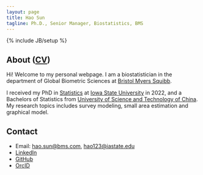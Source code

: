 ```yaml
---
layout: page
title: Hao Sun
tagline: Ph.D., Senior Manager, Biostatistics, BMS
---
```

{% include JB/setup %}

## About ([CV](cv/CV.pdf))

Hi! Welcome to my personal webpage. I am a biostatistician in the department of Global Biometric Sciences at [Bristol Myers Squibb](https://www.bms.com/). 

I received my PhD in [Statistics](https://www.stat.iastate.edu/ "ISU Statistics Department") at [Iowa State University](http://www.iastate.edu/ "Iowa State University") in 2022, and a Bachelors of Statistics from [University of Science and Technology of China](https://en.ustc.edu.cn/). My research topics includes survey modeling, small area estimation and graphical model. 




## Contact

- Email: <hao.sun@bms.com>, <hao123@iastate.edu>
- [LinkedIn](https://www.linkedin.com/in/hao-sun-13207/ "Hao Sun's LinkedIn account")
- [GitHub](https://github.com/EugeneHao/ "Hao Sun's GitHub account")
- [OrcID](http://orcid.org/0000-0001-7995-7101)



